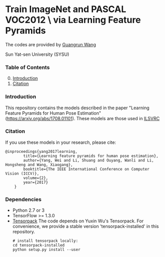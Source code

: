 # Train ImageNet and PASCAL VOC2012 \\ via Learning Feature Pyramids

The codes are  provided by [Guangrun Wang](https://wanggrun.github.io/)

Sun Yat-sen University (SYSU)

### Table of Contents
0. [Introduction](#introduction)
0. [Citation](#citation)

### Introduction

This repository contains the models described in the paper "Learning Feature Pyramids for Human Pose Estimation" (https://arxiv.org/abs/1708.01101). These models are those used in [ILSVRC](http://image-net.org/challenges/LSVRC/2015/)


### Citation

If you use these models in your research, please cite:

	@inproceedings{yang2017learning,
            title={Learning feature pyramids for human pose estimation},
            author={Yang, Wei and Li, Shuang and Ouyang, Wanli and Li, Hongsheng and Wang, Xiaogang},
            booktitle={The IEEE International Conference on Computer Vision (ICCV)},
            volume={2},
            year={2017}
        }

### Dependencies
+ Python 2.7 or 3
+ TensorFlow >= 1.3.0
+ [Tensorpack](https://github.com/ppwwyyxx/tensorpack)
   The code depends on Yuxin Wu's Tensorpack. For convenience, we provide a stable version 'tensorpack-installed' in this repository. 
   ```
   # install tensorpack locally:
   cd tensorpack-installed
   python setup.py install --user
   ```

